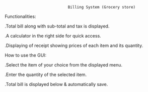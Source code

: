                                 Billing System (Grocery store)



Functionalities:

.Total bill along with sub-total and tax is displayed.

.A calculator in the right side for quick access.

.Displaying of receipt showing prices of each item and its quantity.

How to use the GUI:

.Select the item of your choice from the displayed menu.


.Enter the quantity of the selected item.

.Total bill is displayed below & automatically save.
